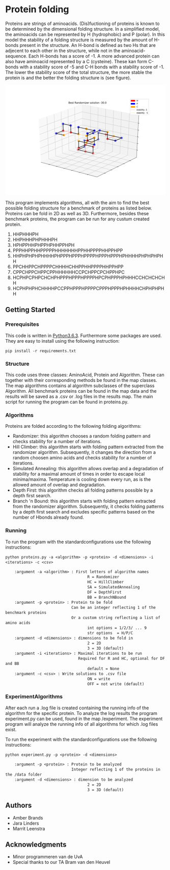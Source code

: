 # Protein folding
Proteins are strings of aminoacids. (Dis)fuctioning of proteins is known to be determined by the dimensional folding structure. In a simplified model, the aminoacids can be represented by H (hydrophobic) and P (polar). In this model the stability of a folding structure is measured by the amount of H-bonds present in the structure. An H-bond is defined as two Hs that are adjecent to each other in the structure, while not in the aminoacid-sequence. Each H-bonds has a score of -1. A more advanced protein can also have aminoacid represented by a C (cysteine). These kan form C-bonds with a stability score of -5 and C-H bonds with a stability score of -1. The lower the stability score of the total structure, the more stable the protein is and the better the folding structure is (see figure).

![best random folding pattern of protein1](https://github.com/Jara555/Proteins/blob/master/doc/randomizer_protein7.png)

This program implements algorithms, all with the aim to find the best possible folding structure for a benchmark of proteins as listed below. Proteins can be fold in 2D as well as 3D. Furthermore, besides these benchmark proteins, the program can be run for any custum created protein.
1) HHPHHHPH
2) HHPHHHPHPHHHPH 
3) HPHPPHHPHPPHPHHPPHPH 
4) PPPHHPPHHPPPPPHHHHHHHPPHHPPPPHHPPHPP 
5) HHPHPHPHPHHHHPHPPPHPPPHPPPPHPPPHPPPHPHHHHPHPHPHPHH 
6) PPCHHPPCHPPPPCHHHHCHHPPHHPPPPHHPPHPP
7) CPPCHPPCHPPCPPHHHHHHCCPCHPPCPCHPPHPC
8) HCPHPCPHPCHCHPHPPPHPPPHPPPPHPCPHPPPHPHHHCCHCHCHCHH
9) HCPHPHPHCHHHHPCCPPHPPPHPPPPCPPPHPPPHPHHHHCHPHPHPHH

## Getting Started

### Prerequisites
This code is written in [Python3.6.3](https://www.python.org/downloads/). 
Furthermore some packages are used. They are easy to install using the following instruction:

```
pip install -r requirements.txt
```

### Structure

This code uses three classes: AminoAcid, Protein and Algorithm. These can together with their corresponding methods be found in the map classes. The map algorithms contains al algorithm subclasses of the superclass Algorithm. All benchmark proteins can be found in the map data and the results will be saved as a .csv or .log files in the results map. The main script for running the program can be found in proteins.py.

### Algorithms
Proteins are folded according to the following folding algorithms:
- Randomizer: this algorithm chooses a random folding pattern and checks stability for a number of iterations. 
- Hill Climber: this algorithm starts with folding pattern extracted from the randomizer algorithm. Subsequently, it changes the direction from a random choosen amino acids and checks stability for a number of iterations.
- Simulated Annealing: this algorithm allows overlap and a degradation of stability for a maximal amount of times in order to escape local minima/maxima. Temperature is cooling down every run, as is the allowed amount of overlap and degradation.
- Depth First: this algorithm checks all folding patterns possible by a depth first search.
- Branch 'n Bound: this algorithm starts with folding pattern extracted from the randomizer algorithm. Subsequently, it checks folding patterns by a depth first search and excludes specific patterns based on the number of Hbonds already found.

### Running

To run the program with the standardconfigurations use the following instructions:

```
python proteins.py -a <algorithm> -p <protein> -d <dimensions> -i <iterations> -c <csv>

```

        :argument -a <algorithm> : First letters of algorithm names
                                        R = Randomizer
                                        HC = HillClimber
                                        SA = SimulatedAnnealing
                                        DF = DepthFirst
                                        BB = BranchNBound
        :argument -p <protein> : Protein to be fold
                                 Can be an integer reflecting 1 of the benchmark proteins 
                                 Or a custom string reflecting a list of amino acids
                                        int options = 1/2/3/ ... 9
                                        str options  = H/P/C
        :argument -d <dimensions> : dimensions to be fold in
                                        2 = 2D
                                        3 = 3D (default)
        :argument -i <iterations> : Maximal iterations to be run 
                                    Required for R and HC, optional for DF and BB
                                        default = None 
        :argument -c <csv> : Write solutions to .csv file
                                        ON = write
                                        OFF = not write (default)

### ExperimentAlgorithms

After each run a .log file is created containing the running info of the algorithm for the specific protein. To analyze the log results the program experiment.py can be used, found in the map /experiment. The experiment program will analyze the running info of all algorithms for which .log files exist.  

To run the experiment with the standardconfigurations use the following instructions:

```
python experiment.py -p <protein> -d <dimensions>

```
        :argument -p <protein> : Protein to be analyzed
                                 Integer reflecting 1 of the proteins in the /data folder
        :argument -d <dimensions> : dimension to be analyzed
                                        2 = 2D
                                        3 = 3D (default)


## Authors

* Amber Brands 
* Jara Linders
* Marrit Leenstra

## Acknowledgments

* Minor programmeren van de UvA
* Special thanks to our TA Bram van den Heuvel


